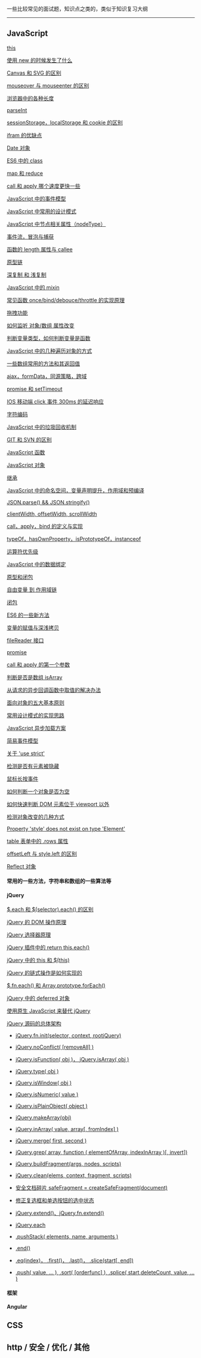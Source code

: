 一些比较常见的面试题，知识点之类的，类似于知识复习大纲

----


## JavaScript

[this](https://github.com/heptaluan/blog/blob/master/essay/js/00.md#this)

[使用 new 的时候发生了什么](https://github.com/heptaluan/blog/blob/master/essay/js/00.md#%E4%BD%BF%E7%94%A8-new-%E7%9A%84%E6%97%B6%E5%80%99%E5%8F%91%E7%94%9F%E4%BA%86%E4%BB%80%E4%B9%88)

[Canvas 和 SVG 的区别](https://github.com/heptaluan/blog/blob/master/essay/js/00.md#canvas-%E5%92%8C-svg-%E7%9A%84%E5%8C%BA%E5%88%AB)

[mouseover 与 mouseenter 的区别](https://github.com/heptaluan/blog/blob/master/essay/js/00.md#mouseover-%E4%B8%8E-mouseenter-%E7%9A%84%E5%8C%BA%E5%88%AB)

[浏览器中的各种长度](https://github.com/heptaluan/blog/blob/master/essay/js/00.md#%E6%B5%8F%E8%A7%88%E5%99%A8%E4%B8%AD%E7%9A%84%E5%90%84%E7%A7%8D%E9%95%BF%E5%BA%A6)

[parseInt](https://github.com/heptaluan/blog/blob/master/essay/js/00.md#parseint)

[sessionStorage，localStorage 和 cookie 的区别](https://github.com/heptaluan/blog/blob/master/essay/js/00.md#sessionstoragelocalstorage-%E5%92%8C-cookie-%E7%9A%84%E5%8C%BA%E5%88%AB)

[ifram 的优缺点](https://github.com/heptaluan/blog/blob/master/essay/js/00.md#ifram-%E7%9A%84%E4%BC%98%E7%BC%BA%E7%82%B9)

[Date 对象](https://github.com/heptaluan/blog/blob/master/essay/js/00.md#date-%E5%AF%B9%E8%B1%A1%E5%B8%B8%E7%94%A8%E7%9A%84%E4%B8%80%E4%BA%9B%E6%96%B9%E6%B3%95)

[ES6 中的 class](https://github.com/heptaluan/blog/blob/master/essay/js/00.md#es6-%E4%B8%AD%E7%9A%84-class)

[map 和 reduce](https://github.com/heptaluan/blog/blob/master/essay/js/00.md#map-%E5%92%8C-reduce)

[call 和 apply 哪个速度更快一些](https://github.com/heptaluan/blog/blob/master/essay/js/00.md#call-%E5%92%8C-apply-%E5%93%AA%E4%B8%AA%E9%80%9F%E5%BA%A6%E6%9B%B4%E5%BF%AB%E4%B8%80%E4%BA%9B)

[JavaScript 中的事件模型](https://github.com/heptaluan/blog/blob/master/essay/js/00.md#javascript-%E4%B8%AD%E7%9A%84%E4%BA%8B%E4%BB%B6%E6%A8%A1%E5%9E%8B)

[JavaScript 中常用的设计模式](https://github.com/heptaluan/blog/blob/master/essay/js/00.md#javascript-%E4%B8%AD%E5%B8%B8%E7%94%A8%E7%9A%84%E8%AE%BE%E8%AE%A1%E6%A8%A1%E5%BC%8F)

[JavaScript 中节点相关属性（nodeType）](https://github.com/heptaluan/blog/blob/master/essay/js/00.md#javascript-%E4%B8%AD%E8%8A%82%E7%82%B9%E7%9B%B8%E5%85%B3%E5%B1%9E%E6%80%A7nodetype)

[事件流，冒泡与捕获](https://github.com/heptaluan/blog/blob/master/essay/js/00.md#%E4%BA%8B%E4%BB%B6%E6%B5%81%E5%86%92%E6%B3%A1%E4%B8%8E%E6%8D%95%E8%8E%B7)

[函数的 length 属性与 callee](https://github.com/heptaluan/blog/blob/master/essay/js/00.md#%E5%87%BD%E6%95%B0%E7%9A%84-length-%E5%B1%9E%E6%80%A7%E4%B8%8E-callee)

[原型链](https://github.com/heptaluan/blog/blob/master/essay/js/00.md#%E5%8E%9F%E5%9E%8B%E9%93%BE)

[深复制 和 浅复制](https://github.com/heptaluan/blog/blob/master/essay/js/00.md#%E6%B7%B1%E5%A4%8D%E5%88%B6-%E5%92%8C-%E6%B5%85%E5%A4%8D%E5%88%B6)

[JavaScript 中的 mixin](https://github.com/heptaluan/blog/blob/master/essay/js/00.md#javascript-%E4%B8%AD%E7%9A%84-mixin)

[常见函数 once/bind/debouce/throttle 的实现原理](https://github.com/heptaluan/blog/blob/master/essay/js/00.md#%E5%B8%B8%E8%A7%81%E5%87%BD%E6%95%B0-oncebinddeboucethrottle-%E7%9A%84%E5%AE%9E%E7%8E%B0%E5%8E%9F%E7%90%86)

[拖拽功能](https://github.com/heptaluan/blog/blob/master/essay/js/00.md#%E6%8B%96%E6%8B%BD%E5%8A%9F%E8%83%BD)

[如何监听 对象/数组 属性改变](https://github.com/heptaluan/blog/blob/master/essay/js/00.md#%E5%A6%82%E4%BD%95%E7%9B%91%E5%90%AC-%E5%AF%B9%E8%B1%A1%E6%95%B0%E7%BB%84-%E5%B1%9E%E6%80%A7%E6%94%B9%E5%8F%98)

[判断变量类型，如何判断变量是函数](https://github.com/heptaluan/blog/blob/master/essay/js/00.md#%E5%88%A4%E6%96%AD%E5%8F%98%E9%87%8F%E7%B1%BB%E5%9E%8B%E5%A6%82%E4%BD%95%E5%88%A4%E6%96%AD%E5%8F%98%E9%87%8F%E6%98%AF%E5%87%BD%E6%95%B0)

[JavaScript 中的几种遍历对象的方式](https://github.com/heptaluan/blog/blob/master/essay/js/00.md#javascript-%E4%B8%AD%E7%9A%84%E5%87%A0%E7%A7%8D%E9%81%8D%E5%8E%86%E5%AF%B9%E8%B1%A1%E7%9A%84%E6%96%B9%E5%BC%8F)

[一些数组常用的方法和其返回值](https://github.com/heptaluan/blog/blob/master/essay/js/00.md#%E4%B8%80%E4%BA%9B%E6%95%B0%E7%BB%84%E5%B8%B8%E7%94%A8%E7%9A%84%E6%96%B9%E6%B3%95%E5%92%8C%E5%85%B6%E8%BF%94%E5%9B%9E%E5%80%BC)

[ajax，formData，同源策略，跨域](https://github.com/heptaluan/blog/blob/master/essay/js/00.md#ajaxformdata%E5%90%8C%E6%BA%90%E7%AD%96%E7%95%A5%E8%B7%A8%E5%9F%9F)

[promise 和 setTimeout](https://github.com/heptaluan/blog/blob/master/essay/js/00.md#promise-%E5%92%8C-settimeout)

[IOS 移动端 click 事件 300ms 的延迟响应](https://github.com/heptaluan/blog/blob/master/essay/js/00.md#ios-%E7%A7%BB%E5%8A%A8%E7%AB%AF-click-%E4%BA%8B%E4%BB%B6-300ms-%E7%9A%84%E5%BB%B6%E8%BF%9F%E5%93%8D%E5%BA%94)

[字符编码](https://github.com/heptaluan/blog/blob/master/essay/js/00.md#%E5%AD%97%E7%AC%A6%E7%BC%96%E7%A0%81)

[JavaScript 中的垃圾回收机制](https://github.com/heptaluan/blog/blob/master/essay/js/00.md#javascript-%E4%B8%AD%E7%9A%84%E5%9E%83%E5%9C%BE%E5%9B%9E%E6%94%B6%E6%9C%BA%E5%88%B6)

[GIT 和 SVN 的区别](https://github.com/heptaluan/blog/blob/master/essay/js/00.md#git-%E5%92%8C-svn-%E7%9A%84%E5%8C%BA%E5%88%AB)

[JavaScript 函数](https://github.com/heptaluan/blog/blob/master/essay/js/00.md#%E5%87%BD%E6%95%B0)

[JavaScript 对象](https://github.com/heptaluan/blog/blob/master/essay/js/00.md#javascript-%E5%AF%B9%E8%B1%A1)

[继承](https://github.com/heptaluan/blog/blob/master/essay/js/00.md#%E7%BB%A7%E6%89%BF-1)

[JavaScript 中的命名空间，变量声明提升，作用域和预编译](https://github.com/heptaluan/blog/blob/master/essay/js/00.md#javascript-%E4%B8%AD%E7%9A%84%E5%91%BD%E5%90%8D%E7%A9%BA%E9%97%B4%E5%8F%98%E9%87%8F%E5%A3%B0%E6%98%8E%E6%8F%90%E5%8D%87%E4%BD%9C%E7%94%A8%E5%9F%9F%E5%92%8C%E9%A2%84%E7%BC%96%E8%AF%91)

[JSON.parse() && JSON.stringify()](https://github.com/heptaluan/blog/blob/master/essay/js/00.md#jsonparse--jsonstringify)

[clientWidth, offsetWidth, scrollWidth](https://github.com/heptaluan/blog/blob/master/essay/js/00.md#clientwidth-offsetwidth-scrollwidth)

[call，apply，bind 的定义与实现](https://github.com/heptaluan/blog/blob/master/essay/js/00.md#callapplybind-%E7%9A%84%E5%AE%9A%E4%B9%89%E4%B8%8E%E5%AE%9E%E7%8E%B0)

[typeOf，hasOwnProperty，isPrototypeOf，instanceof](https://github.com/heptaluan/blog/blob/master/essay/js/00.md#typeofhasownpropertyisprototypeofinstanceof)

[运算符优先级](https://github.com/heptaluan/blog/blob/master/essay/js/00.md#%E8%BF%90%E7%AE%97%E7%AC%A6%E4%BC%98%E5%85%88%E7%BA%A7)

[JavaScript 中的数据绑定](https://github.com/heptaluan/blog/blob/master/essay/js/00.md#javascript-%E4%B8%AD%E7%9A%84%E6%95%B0%E6%8D%AE%E7%BB%91%E5%AE%9A)

[原型和闭包](https://github.com/heptaluan/blog/blob/master/essay/js/00.md#%E5%8E%9F%E5%9E%8B%E5%92%8C%E9%97%AD%E5%8C%85)

[自由变量 到 作用域链](https://github.com/heptaluan/blog/blob/master/essay/js/00.md#%E8%87%AA%E7%94%B1%E5%8F%98%E9%87%8F-%E5%88%B0-%E4%BD%9C%E7%94%A8%E5%9F%9F%E9%93%BE)

[闭包](https://github.com/heptaluan/blog/blob/master/essay/js/00.md#%E9%97%AD%E5%8C%85)

[ES6 的一些新方法](https://github.com/heptaluan/blog/blob/master/essay/js/00.md#es6-%E7%9A%84%E4%B8%80%E4%BA%9B%E6%96%B0%E6%96%B9%E6%B3%95)

[变量的赋值与深浅拷贝](https://github.com/heptaluan/blog/blob/master/essay/js/00.md#%E5%8F%98%E9%87%8F%E7%9A%84%E8%B5%8B%E5%80%BC%E4%B8%8E%E6%B7%B1%E6%B5%85%E6%8B%B7%E8%B4%9D)

[fileReader 接口](https://github.com/heptaluan/blog/blob/master/essay/js/00.md#filereader-%E6%8E%A5%E5%8F%A3)

[promise](https://github.com/heptaluan/blog/blob/master/essay/js/00.md#promise)

[call 和 apply 的第一个参数](https://github.com/heptaluan/blog/blob/master/essay/js/00.md#call-%E5%92%8C-apply-%E7%9A%84%E7%AC%AC%E4%B8%80%E4%B8%AA%E5%8F%82%E6%95%B0)

[判断是否是数组 isArray](https://github.com/heptaluan/blog/blob/master/essay/js/00.md#%E5%88%A4%E6%96%AD%E6%98%AF%E5%90%A6%E6%98%AF%E6%95%B0%E7%BB%84-isarray)

[从请求的异步回调函数中取值的解决办法](https://github.com/heptaluan/blog/blob/master/essay/js/00.md#%E4%BB%8E%E8%AF%B7%E6%B1%82%E7%9A%84%E5%BC%82%E6%AD%A5%E5%9B%9E%E8%B0%83%E5%87%BD%E6%95%B0%E4%B8%AD%E5%8F%96%E5%80%BC%E7%9A%84%E8%A7%A3%E5%86%B3%E5%8A%9E%E6%B3%95)

[面向对象的五大基本原则](https://github.com/heptaluan/blog/blob/master/essay/js/00.md#%E9%9D%A2%E5%90%91%E5%AF%B9%E8%B1%A1%E7%9A%84%E4%BA%94%E5%A4%A7%E5%9F%BA%E6%9C%AC%E5%8E%9F%E5%88%99)

[常用设计模式的实现思路](https://github.com/heptaluan/blog/blob/master/essay/js/00.md#%E5%B8%B8%E7%94%A8%E8%AE%BE%E8%AE%A1%E6%A8%A1%E5%BC%8F%E7%9A%84%E5%AE%9E%E7%8E%B0%E6%80%9D%E8%B7%AF)

[JavaScript 异步加载方案](https://github.com/heptaluan/blog/blob/master/essay/js/00.md#javascript-%E5%BC%82%E6%AD%A5%E5%8A%A0%E8%BD%BD%E6%96%B9%E6%A1%88)

[简易事件模型](https://github.com/heptaluan/blog/blob/master/essay/js/00.md#%E7%AE%80%E6%98%93%E4%BA%8B%E4%BB%B6%E6%A8%A1%E5%9E%8B)

[关于 'use strict'](https://github.com/heptaluan/blog/blob/master/essay/js/00.md#%E5%85%B3%E4%BA%8E-use-strict)

[检测是否有元素被隐藏](https://github.com/heptaluan/blog/blob/master/essay/js/00.md#%E6%A3%80%E6%B5%8B%E6%98%AF%E5%90%A6%E6%9C%89%E5%85%83%E7%B4%A0%E8%A2%AB%E9%9A%90%E8%97%8F)

[鼠标长按事件](https://github.com/heptaluan/blog/blob/master/essay/js/00.md#%E9%BC%A0%E6%A0%87%E9%95%BF%E6%8C%89%E4%BA%8B%E4%BB%B6)

[如何判断一个对象是否为空](https://github.com/heptaluan/blog/blob/master/essay/js/00.md#%E5%A6%82%E4%BD%95%E5%88%A4%E6%96%AD%E4%B8%80%E4%B8%AA%E5%AF%B9%E8%B1%A1%E6%98%AF%E5%90%A6%E4%B8%BA%E7%A9%BA)

[如何快速判断 DOM 元素位于 viewport 以外](https://github.com/heptaluan/blog/blob/master/essay/js/00.md#%E5%A6%82%E4%BD%95%E5%BF%AB%E9%80%9F%E5%88%A4%E6%96%AD-dom-%E5%85%83%E7%B4%A0%E4%BD%8D%E4%BA%8E-viewport-%E4%BB%A5%E5%A4%96)

[检测对象改变的几种方式](https://github.com/heptaluan/blog/blob/master/essay/js/00.md#%E6%A3%80%E6%B5%8B%E5%AF%B9%E8%B1%A1%E6%94%B9%E5%8F%98%E7%9A%84%E5%87%A0%E7%A7%8D%E6%96%B9%E5%BC%8F)

[Property 'style' does not exist on type 'Element'](https://github.com/heptaluan/blog/blob/master/essay/js/00.md#property-style-does-not-exist-on-type-element)

[table 表单中的 .rows 属性](https://github.com/heptaluan/blog/blob/master/essay/js/00.md#table-%E8%A1%A8%E5%8D%95%E4%B8%AD%E7%9A%84-rows-%E5%B1%9E%E6%80%A7)

[offsetLeft 与 style.left 的区别](https://github.com/heptaluan/blog/blob/master/essay/js/00.md#offsetleft-%E4%B8%8E-styleleft-%E7%9A%84%E5%8C%BA%E5%88%AB)

[Reflect 对象](https://github.com/heptaluan/blog/blob/master/essay/js/00.md#reflect-%E5%AF%B9%E8%B1%A1)


#### 常用的一些方法，字符串和数组的一些算法等



#### jQuery

[$.each 和 $(selector).each() 的区别](https://github.com/heptaluan/blog/blob/master/essay/jquery/00.md#each-%E5%92%8C-selectoreach-%E7%9A%84%E5%8C%BA%E5%88%AB)

[jQuery 的 DOM 操作原理](https://github.com/heptaluan/blog/blob/master/essay/jquery/00.md#jquery-%E7%9A%84-dom-%E6%93%8D%E4%BD%9C%E5%8E%9F%E7%90%86)

[jQuery 选择器原理](https://github.com/heptaluan/blog/blob/master/essay/jquery/00.md#jquery-%E9%80%89%E6%8B%A9%E5%99%A8%E5%8E%9F%E7%90%86)

[jQuery 插件中的 return this.each()](https://github.com/heptaluan/blog/blob/master/essay/jquery/00.md#jquery-%E6%8F%92%E4%BB%B6%E4%B8%AD%E7%9A%84-return-thiseach)

[jQuery 中的 this 和 $(this)](https://github.com/heptaluan/blog/blob/master/essay/jquery/00.md#jquery-%E4%B8%AD%E7%9A%84-this-%E5%92%8C-this)

[jQuery 的链式操作是如何实现的](https://github.com/heptaluan/blog/blob/master/essay/jquery/00.md#jquery-%E7%9A%84%E9%93%BE%E5%BC%8F%E6%93%8D%E4%BD%9C%E6%98%AF%E5%A6%82%E4%BD%95%E5%AE%9E%E7%8E%B0%E7%9A%84)

[$.fn.each() 和 Array.prototype.forEach()](https://github.com/heptaluan/blog/blob/master/essay/jquery/00.md#fneach-%E5%92%8C-arrayprototypeforeach)

[jQuery 中的 deferred 对象](https://github.com/heptaluan/blog/blob/master/essay/jquery/00.md#jquery-%E4%B8%AD%E7%9A%84-deferred-%E5%AF%B9%E8%B1%A1)

[使用原生 JavaScript 来替代 jQuery](https://github.com/heptaluan/blog/blob/master/essay/jquery/00.md#%E4%BD%BF%E7%94%A8%E5%8E%9F%E7%94%9F-javascript-%E6%9D%A5%E6%9B%BF%E4%BB%A3-jquery)

[jQuery 源码的总体架构](https://github.com/heptaluan/blog/blob/master/essay/jquery/00.md#%E6%BA%90%E7%A0%81%E7%9A%84%E6%80%BB%E4%BD%93%E6%9E%B6%E6%9E%84)

* [jQuery.fn.init(selector, context, rootjQuery)](https://github.com/heptaluan/blog/blob/master/essay/jquery/00.md#jqueryfninitselector-context-rootjquery)

* [jQuery.noConflict( [removeAll] )](https://github.com/heptaluan/blog/blob/master/essay/jquery/00.md#jquerynoconflict-removeall-)

* [jQuery.isFunction( obj )， jQuery.isArray( obj )](https://github.com/heptaluan/blog/blob/master/essay/jquery/00.md#jqueryisfunction-obj--jqueryisarray-obj-)

* [jQuery.type( obj )](https://github.com/heptaluan/blog/blob/master/essay/jquery/00.md#jquerytype-obj-)

* [jQuery.isWindow( obj )](https://github.com/heptaluan/blog/blob/master/essay/jquery/00.md#jqueryiswindow-obj-)

* [jQuery.isNumeric( value )](https://github.com/heptaluan/blog/blob/master/essay/jquery/00.md#jqueryisnumeric-value-)

* [jQuery.isPlainObject( object )](https://github.com/heptaluan/blog/blob/master/essay/jquery/00.md#jqueryisplainobject-object-)

* [jQuery.makeArray(obj)](https://github.com/heptaluan/blog/blob/master/essay/jquery/00.md#jquerymakearrayobj)

* [jQuery.inArray( value, array[, fromIndex] )](https://github.com/heptaluan/blog/blob/master/essay/jquery/00.md#jqueryinarray-value-array-fromindex-)

* [jQuery.merge( first, second )](https://github.com/heptaluan/blog/blob/master/essay/jquery/00.md#jquerymerge-first-second-)

* [jQuery.grep( array, function ( elementOfArray, indexInArray )[, invert])](https://github.com/heptaluan/blog/blob/master/essay/jquery/00.md#jquerygrep-array-function--elementofarray-indexinarray--invert)

* [jQuery.buildFragment(args, nodes, scripts)](https://github.com/heptaluan/blog/blob/master/essay/jquery/00.md#jquerybuildfragmentargs-nodes-scripts)

* [jQuery.clean(elems, context, fragment, scripts)](https://github.com/heptaluan/blog/blob/master/essay/jquery/00.md#jquerycleanelems-context-fragment-scripts)

* [安全文档碎片 safeFragment = createSafeFragment(document)](https://github.com/heptaluan/blog/blob/master/essay/jquery/00.md#%E5%AE%89%E5%85%A8%E6%96%87%E6%A1%A3%E7%A2%8E%E7%89%87-safefragment--createsafefragmentdocument)

* [修正复选框和单选按钮的选中状态](https://github.com/heptaluan/blog/blob/master/essay/jquery/00.md#%E4%BF%AE%E6%AD%A3%E5%A4%8D%E9%80%89%E6%A1%86%E5%92%8C%E5%8D%95%E9%80%89%E6%8C%89%E9%92%AE%E7%9A%84%E9%80%89%E4%B8%AD%E7%8A%B6%E6%80%81)

* [jQuery.extend()、jQuery.fn.extend()](https://github.com/heptaluan/blog/blob/master/essay/jquery/00.md#jqueryextendjqueryfnextend)

* [jQuery.each](https://github.com/heptaluan/blog/blob/master/essay/jquery/00.md#jqueryeach)

* [.pushStack( elements, name, arguments )](https://github.com/heptaluan/blog/blob/master/essay/jquery/00.md#pushstack-elements-name-arguments-)

* [.end()](https://github.com/heptaluan/blog/blob/master/essay/jquery/00.md#end)

* [.eq(index)， .first()， .last()， .slice(start[, end])](https://github.com/heptaluan/blog/blob/master/essay/jquery/00.md#eqindex-first-last-slicestart-end)

* [.push( value, ... ), .sort( [orderfunc] ), .splice( start,deleteCount, value, ... )](https://github.com/heptaluan/blog/blob/master/essay/jquery/00.md#push-value---sort-orderfunc--splice-startdeletecount-value--)





#### 框架

**Angular**

[]()

[]()

[]()

[]()

[]()

[]()

[]()

[]()

[]()

[]()

[]()

[]()

[]()

[]()

[]()

[]()

[]()

[]()

[]()

[]()

[]()

[]()

[]()

[]()






## CSS




## http / 安全 / 优化 / 其他





